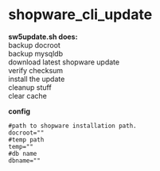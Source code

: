 # shopware_cli_update

**sw5update.sh does:**  
backup docroot   
backup mysqldb  
download latest shopware update   
verify checksum    
install the update   
cleanup stuff  
clear cache  

**config**   
```
#path to shopware installation path.  
docroot=""   
#temp path  
temp=""   
#db name   
dbname=""  
```

